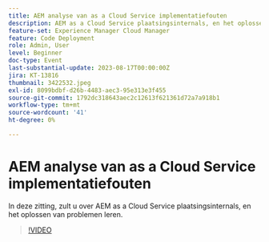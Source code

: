 ```yaml
---
title: AEM analyse van as a Cloud Service implementatiefouten
description: AEM as a Cloud Service plaatsingsinternals, en het oplossen van problemen.
feature-set: Experience Manager Cloud Manager
feature: Code Deployment
role: Admin, User
level: Beginner
doc-type: Event
last-substantial-update: 2023-08-17T00:00:00Z
jira: KT-13816
thumbnail: 3422532.jpeg
exl-id: 8099bdbf-d26b-4483-aec3-95e313e3f455
source-git-commit: 1792dc318643aec2c12613f621361d72a7a918b1
workflow-type: tm+mt
source-wordcount: '41'
ht-degree: 0%

---
```


# AEM analyse van as a Cloud Service implementatiefouten

In deze zitting, zult u over AEM as a Cloud Service plaatsingsinternals, en het oplossen van problemen leren.

>[!VIDEO](https://video.tv.adobe.com/v/3422532/?learn=on)
